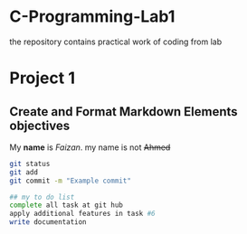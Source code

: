 # C-Programming-Lab1
the repository contains practical work of coding from lab
# Project 1
## Create and Format Markdown Elements objectives
My **name** is *Faizan*.
my name is not ~~Ahmed~~
```bash
git status
git add
git commit -m "Example commit"

## my to do list
complete all task at git hub
apply additional features in task #6
write documentation





 
